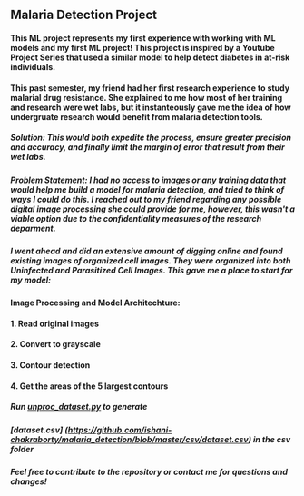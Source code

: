 ## Malaria Detection Project

#### This ML project represents my first experience with working with ML models and my first ML project! This project is inspired by a Youtube Project Series that used a similar model to help detect diabetes in at-risk individuals. 

#### This past semester, my friend had her first research experience to study malarial drug resistance. She explained to me how most of her training and research were wet labs, but it instanteously gave me the idea of how undergruate research would benefit from malaria detection tools. 

##### Solution: This would both expedite the process, ensure greater precision and accuracy, and finally limit the margin of error that result from their wet labs. 

##### Problem Statement: I had no access to images or any training data that would help me build a model for malaria detection, and tried to think of ways I could do this. I reached out to my friend regarding any possible digital image processing she could provide for me, however, this wasn't a viable option due to the confidentiality measures of the research deparment.

##### I went ahead and did an extensive amount of digging online and found existing images of organized cell images. They were organized into both Uninfected and Parasitized Cell Images. This gave me a place to start for my model:

#### Image Processing and Model Architechture:
#### 1. Read original images
#### 2. Convert to grayscale
#### 3. Contour detection
#### 4. Get the areas of the 5 largest contours

##### Run [unproc_dataset.py](https://github.com/ishani-chakraborty/malaria_detection/blob/master/unproc_dataset.py) to generate 
##### [dataset.csv] (https://github.com/ishani-chakraborty/malaria_detection/blob/master/csv/dataset.csv) in the csv folder

###### **Feel free to contribute to the repository or contact me for questions and changes!**
